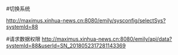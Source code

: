 #切换系统

http://maximus.xinhua-news.cn:8080/emily/sysconfig/selectSys?systemId=88


#请求数据权限
http://maximus.xinhua-news.cn:8080/emily/api/data?systemId=88&userId=SN_2018052317281143369